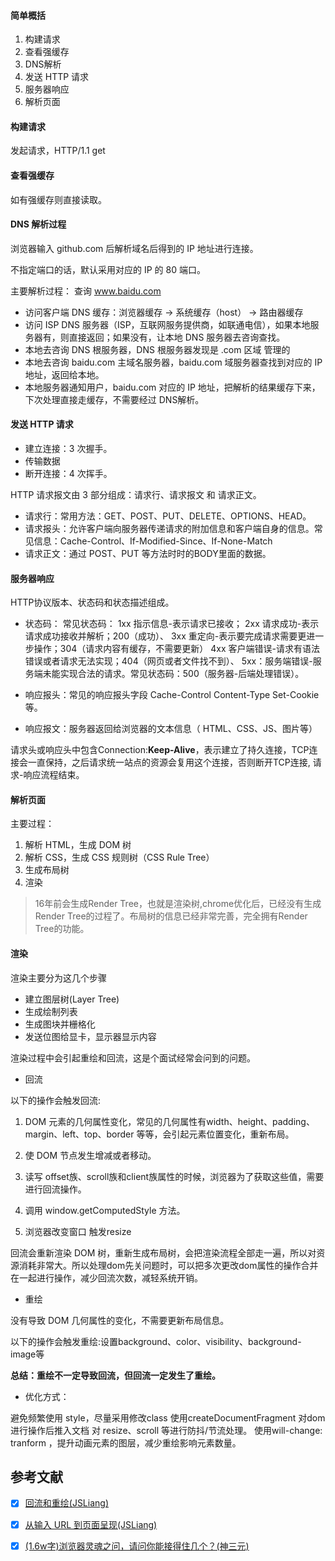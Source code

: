 
#### 简单概括

1. 构建请求
2. 查看强缓存
3. DNS解析
4. 发送 HTTP 请求
5. 服务器响应
6. 解析页面

#### 构建请求

发起请求，HTTP/1.1 get


#### 查看强缓存

如有强缓存则直接读取。

#### DNS 解析过程

浏览器输入 github.com 后解析域名后得到的 IP 地址进行连接。

不指定端口的话，默认采用对应的 IP 的 80 端口。

主要解析过程：
查询 www.baidu.com
- 访问客户端 DNS 缓存：浏览器缓存 -> 系统缓存（host） -> 路由器缓存
- 访问 ISP DNS 服务器（ISP，互联网服务提供商，如联通电信），如果本地服务器有，则直接返回；如果没有，让本地 DNS 服务器去咨询查找。
- 本地去咨询 DNS 根服务器，DNS 根服务器发现是 .com 区域 管理的
- 本地去咨询 baidu.com 主域名服务器，baidu.com 域服务器查找到对应的 IP 地址，返回给本地。
- 本地服务器通知用户，baidu.com 对应的 IP 地址，把解析的结果缓存下来，下次处理直接走缓存，不需要经过 DNS解析。

#### 发送 HTTP 请求

- 建立连接：3 次握手。
- 传输数据
- 断开连接：4 次挥手。

HTTP 请求报文由 3 部分组成：请求行、请求报文 和 请求正文。

- 请求行：常用方法：GET、POST、PUT、DELETE、OPTIONS、HEAD。
- 请求报头：允许客户端向服务器传递请求的附加信息和客户端自身的信息。常见信息：Cache-Control、If-Modified-Since、If-None-Match
- 请求正文：通过 POST、PUT 等方法时时的BODY里面的数据。

#### 服务器响应

HTTP协议版本、状态码和状态描述组成。

- 状态码：
常见状态码：
1xx 指示信息-表示请求已接收；
2xx 请求成功-表示请求成功接收并解析；200（成功）、
3xx 重定向-表示要完成请求需要更进一步操作；304（请求内容有缓存，不需要更新）
4xx 客户端错误-请求有语法错误或者请求无法实现；404（网页或者文件找不到）、
5xx：服务端错误-服务端未能实现合法的请求。常见状态码：500（服务器-后端处理错误）。

- 响应报头：常见的响应报头字段 Cache-Control Content-Type Set-Cookie 等。
- 响应报文：服务器返回给浏览器的文本信息（ HTML、CSS、JS、图片等）

请求头或响应头中包含Connection:**Keep-Alive**，表示建立了持久连接，TCP连接会一直保持，之后请求统一站点的资源会复用这个连接，否则断开TCP连接, 请求-响应流程结束。

#### 解析页面

主要过程：

1. 解析 HTML，生成 DOM 树
2. 解析 CSS，生成 CSS 规则树（CSS Rule Tree）
3. 生成布局树
4. 渲染

> 16年前会生成Render Tree，也就是渲染树,chrome优化后，已经没有生成Render Tree的过程了。布局树的信息已经非常完善，完全拥有Render Tree的功能。

#### 渲染

渲染主要分为这几个步骤
- 建立图层树(Layer Tree)
- 生成绘制列表
- 生成图块并栅格化
- 发送位图给显卡，显示器显示内容

渲染过程中会引起重绘和回流，这是个面试经常会问到的问题。

- 回流

以下的操作会触发回流:

1. DOM 元素的几何属性变化，常见的几何属性有width、height、padding、margin、left、top、border 等等，会引起元素位置变化，重新布局。

2. 使 DOM 节点发生增减或者移动。

3. 读写 offset族、scroll族和client族属性的时候，浏览器为了获取这些值，需要进行回流操作。

4. 调用 window.getComputedStyle 方法。

5. 浏览器改变窗口 触发resize

回流会重新渲染 DOM 树，重新生成布局树，会把渲染流程全部走一遍，所以对资源消耗非常大。所以处理dom先关问题时，可以把多次更改dom属性的操作合并在一起进行操作，减少回流次数，减轻系统开销。

- 重绘

没有导致 DOM 几何属性的变化，不需要更新布局信息。

以下的操作会触发重绘:设置background、color、visibility、background-image等


**总结：重绘不一定导致回流，但回流一定发生了重绘。**

- 优化方式：

避免频繁使用 style，尽量采用修改class
使用createDocumentFragment 对dom进行操作后推入文档
对 resize、scroll 等进行防抖/节流处理。
使用will-change: tranform ，提升动画元素的图层，减少重绘影响元素数量。



## 参考文献

* [x] [回流和重绘(JSLiang)](https://github.com/LiangJunrong/document-library/blob/master/%E7%B3%BB%E5%88%97-%E9%9D%A2%E8%AF%95%E8%B5%84%E6%96%99/%E6%B5%8F%E8%A7%88%E5%99%A8/%E9%87%8D%E6%8E%92%E5%92%8C%E9%87%8D%E7%BB%98.md)

* [x] [从输入 URL 到页面呈现(JSLiang)](https://github.com/LiangJunrong/document-library/blob/master/%E7%B3%BB%E5%88%97-%E9%9D%A2%E8%AF%95%E8%B5%84%E6%96%99/%E6%B5%8F%E8%A7%88%E5%99%A8/%E4%BB%8E%E8%BE%93%E5%85%A5%20URL%20%E5%88%B0%E9%A1%B5%E9%9D%A2%E5%91%88%E7%8E%B0.md)

* [x] [(1.6w字)浏览器灵魂之问，请问你能接得住几个？(神三元)](https://juejin.cn/post/6844904021308735502)